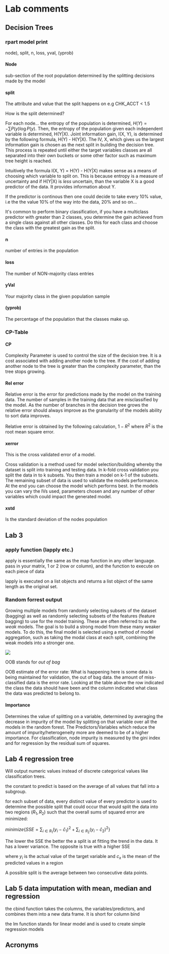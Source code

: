 # Lab comments

## Decision Trees

### rpart model print

node), split, n, loss, yval, (yprob)

#### Node

sub-section of the root population determined by the splitting decisions made by the model

#### split

The attribute and value that the split happens on e.g CHK_ACCT < 1.5

How is the split determined?

For each node... the entropy of the population is determined, $H(Y) = -\sum P(y)\log P(y)$. Then, the entropy of the population given each independent variable is determined, H(Y|X). Joint information gain, I(X, Y), is determined by the following formula, H(Y) - H(Y|X). The IV, X, which gives us the largest information gain is chosen as the next split in building the decision tree. This process is repeated until either the target variables classes are all separated into their own buckets or some other factor such as maximum tree height is reached.

Intuitively the formula I(X, Y) = H(Y) - H(Y|X) makes sense as a means of choosing which variable to split on. This is because entropy is a measure of uncertainty and if H(Y|X) is *less* uncertain, than the variable X is a good predictor of the data. It provides information about Y.

If the predictor is continous then one could decide to take every 10% value, i.e the the value 10% of the way into the data, 20% and so on...

It's common to perform binary classification, if you have a multiclass predictor with greater than 2 classes, you determine the gain achieved from a single class against all other classes. Do this for each class and choose the class with the greatest gain as the split.

#### n

number of entries in the population

#### loss

The number of NON-majority class entries

#### yVal

Your majority class in the given population sample

#### (yprob)

The percentage of the population that the classes make up.

### CP-Table

#### CP

Complexity Parameter is used to control the size of the decision tree. It is a cost associated with adding another node to the tree. If the cost of adding another node to the tree is greater than the complexity parameter, than the tree stops growing.

#### Rel error

Relative error is the error for predictions made by the model on the training data. The number of samples in the training data that are misclassified by the model. As the number of branches in the decision tree grows the relative error should always improve as the granularity of the models ability to sort data improves.

Relative error is obtained by the following calculation, $1 - R^2$ where $R^2$ is the root mean square error.

#### xerror

This is the cross validated error of a model.

Cross validation is a method used for model selection/building whereby the dataset is split into training and testing data. In k-fold cross validation you split the data in to k subsets. You then train a model on k-1 of the subsets. The remaining subset of data is used to validate the models performance. At the end you can choose the model which performs best. In the models you can vary the IVs used, parameters chosen and any number of other variables which could impact the generated model.

#### xstd

Is the standard deviation of the nodes population

## Lab 3

### apply function (lapply etc.)

apply is essentially the same as the map function in any other language. pass in your matrix, 1 or 2 (row or column), and the function to execute on each piece of data

lapply is executed on a list objects and returns a list object of the same length as the original set.

### Random forrest output

Growing multiple models from randomly selecting subsets of the dataset (bagging) as well as randomly selecting subsets of the features (feature bagging) to use for the model training. These are often referred to as the *weak* models. The goal is to build a strong model from these many weaker models. To do this, the final model is selected using a method of model aggregation, such as taking the modal class at each split, combining the weak models into a stronger one.

![](./markdown/images/random-forest-out.png)

OOB stands for *out of bag*

OOB estimate of the error rate: What is happening here is some data is being maintained for validation, the out of bag data. the amount of miss-classified data is the error rate. Looking at the table above the row indicated the class the data should have been and the column indicated what class the data was predicted to belong to.

#### Importance

Determines the value of splitting on a variable, determined by averaging the decrease in impurity of the model by splitting on that variable over all the models in the random forest. The Predictors/Variables which reduce the amount of impurity/heterogeneity more are deemed to be of a higher importance. For classification, node impurity is measured by the gini index and for regression by the residual sum of squares.

## Lab 4 regression tree

Will output numeric values instead of discrete categorical values like classification trees.

the constant to predict is based on the average of all values that fall into a subgroup.

for each subset of data, every distinct value of every predictor is used to determine the possible split that could occur that would split the data into two regions $(R_1, R_2)$ such that the overall sums of squared error are minimized:

$minimize\{SSE = \sum_{i\in{}R_1} (y_i - \bar{c}_1)^2 + \sum_{i\in{}R_2} (y_i - \bar{c}_2)^2\}$

The lower the SSE the better the a split is at fitting the trend in the data. It has a lower variance. The opposite is true with a higher SSE

where $y_i$ is the actual value of the target variable and $c_x$ is the mean of the predicted values in a region

A possible split is the average between two consecutive data points.

## Lab 5 data imputation with mean, median and regression

the cbind function takes the columns, the variables/predictors, and combines them into a new data frame. It is short for column bind

the lm function stands for linear model and is used to create simple regression models

## Acronyms
